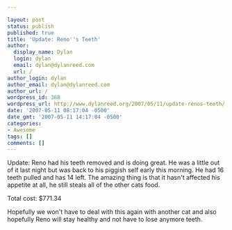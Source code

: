 ```yaml
---

layout: post
status: publish
published: true
title: 'Update: Reno''s Teeth'
author:
  display_name: Dylan
  login: dylan
  email: dylan@dylanreed.com
  url: /
author_login: dylan
author_email: dylan@dylanreed.com
author_url: /
wordpress_id: 368
wordpress_url: http://www.dylanreed.org/2007/05/11/update-renos-teeth/
date: '2007-05-11 08:17:04 -0500'
date_gmt: '2007-05-11 14:17:04 -0500'
categories:
- Awesome
tags: []
comments: []
---
```


Update: Reno had his teeth removed and is doing great. He was a little out of it last night but was back to his piggish self early this morning. He had 16 teeth pulled and has 14 left. The amazing thing is that it hasn't affected his appetite at all, he still steals all of the other cats food.

Total cost: $771.34

Hopefully we won't have to deal with this again with another cat and also hopefully Reno will stay healthy and not have to lose anymore teeth.
